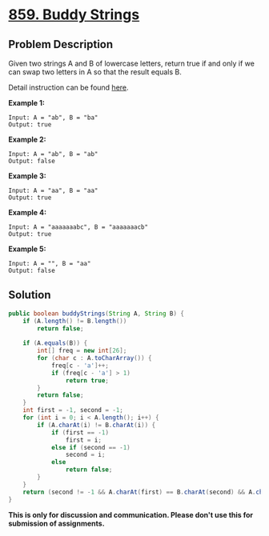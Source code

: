 # [859. Buddy Strings][title]

## Problem Description

Given two strings A and B of lowercase letters, return true if and only if we can swap two letters in A so that the result equals B.

Detail instruction can be found [here][title].

**Example 1:**

```
Input: A = "ab", B = "ba"
Output: true
```

**Example 2:**

```
Input: A = "ab", B = "ab"
Output: false
```

**Example 3:**

```
Input: A = "aa", B = "aa"
Output: true
```

**Example 4:**

```
Input: A = "aaaaaaabc", B = "aaaaaaacb"
Output: true
```

**Example 5:**

```
Input: A = "", B = "aa"
Output: false
```

## Solution

```java
public boolean buddyStrings(String A, String B) {
    if (A.length() != B.length())
        return false;
    
    if (A.equals(B)) {
        int[] freq = new int[26];
        for (char c : A.toCharArray()) {
            freq[c - 'a']++;
            if (freq[c - 'a'] > 1)
                return true;
        }
        return false;
    }
    int first = -1, second = -1;
    for (int i = 0; i < A.length(); i++) {
        if (A.charAt(i) != B.charAt(i)) {
            if (first == -1)
                first = i;
            else if (second == -1)
                second = i;
            else
                return false;
        }
    }
    return (second != -1 && A.charAt(first) == B.charAt(second) && A.charAt(second) == B.charAt(first));
}
```

**This is only for discussion and communication. Please don't use this for submission of assignments.**

[title]: https://leetcode.com/problems/buddy-strings/